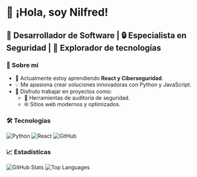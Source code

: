 # 👋 ¡Hola, soy Nilfred!
## 🚀 Desarrollador de Software | 🔒 Especialista en Seguridad | 🌌 Explorador de tecnologías

### 📜 Sobre mí
- 🌱 Actualmente estoy aprendiendo **React y Ciberseguridad**.
- 💡 Me apasiona crear soluciones innovadoras con Python y JavaScript.
- 🌟 Disfruto trabajar en proyectos como:
  - 🔐 Herramientas de auditoría de seguridad.
  - 🌐 Sitios web modernos y optimizados.

### 🛠️ Tecnologías
![Python](https://img.shields.io/badge/Python-3776AB?style=for-the-badge&logo=python&logoColor=white)
![React](https://img.shields.io/badge/React-61DAFB?style=for-the-badge&logo=react&logoColor=white)
![GitHub](https://img.shields.io/badge/GitHub-181717?style=for-the-badge&logo=github&logoColor=white)

### 📈 Estadísticas
![GitHub Stats](https://github-readme-stats.vercel.app/api?username=nilfredb&show_icons=true&theme=radical)
![Top Languages](https://github-readme-stats.vercel.app/api/top-langs/?username=nilfredb&layout=compact&theme=radical)

